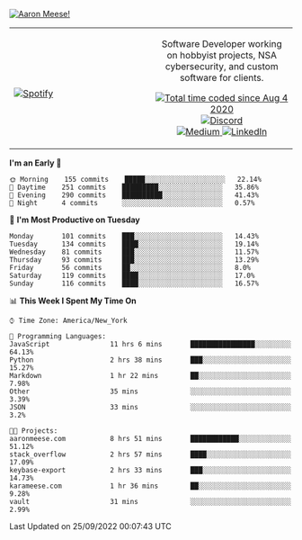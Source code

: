 [![Aaron Meese!](https://user-images.githubusercontent.com/17814535/88975338-a2aabf00-d27f-11ea-963f-8a19608716b4.png)](https://github.com/ajmeese7/readme-ascii "README ASCII")

<!-- Modified from project here: https://github.com/novatorem/novatorem -->
<table width="100%">
  <tr>
  <td width="50%">

&nbsp; <br> [![Spotify](https://ajmeese7.vercel.app/api/spotify)](https://open.spotify.com/user/ajmeese)

  </td>
  <td width="50%">
    <p align="center">
    Software Developer working on hobbyist projects, NSA cybersecurity, and custom software for clients.
    </p>
    <p align="center">
      <a href="https://wakatime.com/@f726891d-3b02-46cd-9b60-e8c59f9e2b14">
        <img src="https://wakatime.com/badge/user/f726891d-3b02-46cd-9b60-e8c59f9e2b14.svg" alt="Total time coded since Aug 4 2020" title="WakaTime" />
      </a>
      <a href="http://link.aaronmeese.com/discord">
        <img src="https://img.shields.io/badge/discord-ajmeese7%234835-369?style=flat-square&logo=discord&logoColor=white&color=purple" alt="Discord" title="Discord">
      </a>
      <br />
      <a href="https://link.aaronmeese.com/medium">
        <img src="https://img.shields.io/badge/medium-ajmeese7-1DB954?style=flat-square&logo=medium&logoColor=white" alt="Medium" title="Medium">
      </a>
      <a href="https://link.aaronmeese.com/linkedin">
        <img src="https://img.shields.io/badge/linkedIn-aaronmeese-1DB954?style=flat-square&logo=linkedin&logoColor=white&color=blue" alt="LinkedIn" title="LinkedIn">
      </a>
    </p>
  </td>

</table>

[//]: <> (The `&nbsp;` is to have Aphelion take up more space)

<!--START_SECTION:waka-->
**I'm an Early 🐤** 

```text
🌞 Morning    155 commits    █████░░░░░░░░░░░░░░░░░░░░   22.14% 
🌆 Daytime    251 commits    █████████░░░░░░░░░░░░░░░░   35.86% 
🌃 Evening    290 commits    ██████████░░░░░░░░░░░░░░░   41.43% 
🌙 Night      4 commits      ░░░░░░░░░░░░░░░░░░░░░░░░░   0.57%

```
📅 **I'm Most Productive on Tuesday** 

```text
Monday       101 commits    ███░░░░░░░░░░░░░░░░░░░░░░   14.43% 
Tuesday      134 commits    ████░░░░░░░░░░░░░░░░░░░░░   19.14% 
Wednesday    81 commits     ███░░░░░░░░░░░░░░░░░░░░░░   11.57% 
Thursday     93 commits     ███░░░░░░░░░░░░░░░░░░░░░░   13.29% 
Friday       56 commits     ██░░░░░░░░░░░░░░░░░░░░░░░   8.0% 
Saturday     119 commits    ████░░░░░░░░░░░░░░░░░░░░░   17.0% 
Sunday       116 commits    ████░░░░░░░░░░░░░░░░░░░░░   16.57%

```


📊 **This Week I Spent My Time On** 

```text
⌚︎ Time Zone: America/New_York

💬 Programming Languages: 
JavaScript               11 hrs 6 mins       ████████████████░░░░░░░░░   64.13% 
Python                   2 hrs 38 mins       ███░░░░░░░░░░░░░░░░░░░░░░   15.27% 
Markdown                 1 hr 22 mins        ██░░░░░░░░░░░░░░░░░░░░░░░   7.98% 
Other                    35 mins             ░░░░░░░░░░░░░░░░░░░░░░░░░   3.39% 
JSON                     33 mins             ░░░░░░░░░░░░░░░░░░░░░░░░░   3.2%

🐱‍💻 Projects: 
aaronmeese.com           8 hrs 51 mins       ████████████░░░░░░░░░░░░░   51.12% 
stack_overflow           2 hrs 57 mins       ████░░░░░░░░░░░░░░░░░░░░░   17.09% 
keybase-export           2 hrs 33 mins       ███░░░░░░░░░░░░░░░░░░░░░░   14.73% 
karameese.com            1 hr 36 mins        ██░░░░░░░░░░░░░░░░░░░░░░░   9.28% 
vault                    31 mins             ░░░░░░░░░░░░░░░░░░░░░░░░░   2.99%

```


 Last Updated on 25/09/2022 00:07:43 UTC
<!--END_SECTION:waka-->
